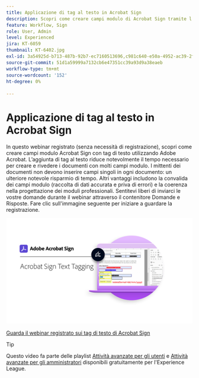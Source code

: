 ```yaml
---
title: Applicazione di tag al testo in Acrobat Sign
description: Scopri come creare campi modulo di Acrobat Sign tramite l’assegnazione di tag di testo con Adobe Acrobat
feature: Workflow, Sign
role: User, Admin
level: Experienced
jira: KT-6059
thumbnail: KT-6402.jpg
exl-id: 3a54925d-b713-487b-92b7-ec7160513696,c981c640-e50a-4952-ac39-2f90d6d0cf08
source-git-commit: 51d1a59999a7132cb6e47351cc39a93d9a38eaeb
workflow-type: tm+mt
source-wordcount: '152'
ht-degree: 0%

---
```


# Applicazione di tag al testo in Acrobat Sign

In questo webinar registrato (senza necessità di registrazione), scopri come creare campi modulo Acrobat Sign con tag di testo utilizzando Adobe Acrobat. L’aggiunta di tag al testo riduce notevolmente il tempo necessario per creare e rivedere i documenti con molti campi modulo. I mittenti dei documenti non devono inserire campi singoli in ogni documento: un ulteriore notevole risparmio di tempo. Altri vantaggi includono la convalida dei campi modulo (raccolta di dati accurata e priva di errori) e la coerenza nella progettazione dei moduli professionali. Sentitevi liberi di inviarci le vostre domande durante il webinar attraverso il contenitore Domande e Risposte. Fare clic sull&#39;immagine seguente per iniziare a guardare la registrazione.

[![Sessione esaminata](../assets/Text-Tagging.png)](https://event.on24.com/wcc/r/2338276/415BE4603F60A61A546C0A91528B444F)

[Guarda il webinar registrato sui tag di testo di Acrobat Sign](https://event.on24.com/wcc/r/2338276/415BE4603F60A61A546C0A91528B444F)

>[!TIP]
>
>Questo video fa parte delle playlist [Attività avanzate per gli utenti](https://experienceleague.adobe.com/it/playlists/acrobat-sign-get-started-business-users) e [Attività avanzate per gli amministratori](https://experienceleague.adobe.com/it/playlists/acrobat-sign-perform-advanced-tasks-administrators) disponibili gratuitamente per l&#39;Experience League.
